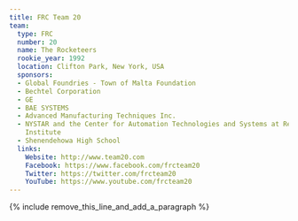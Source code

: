 ```yaml
---
title: FRC Team 20
team:
  type: FRC
  number: 20
  name: The Rocketeers
  rookie_year: 1992
  location: Clifton Park, New York, USA
  sponsors:
  - Global Foundries - Town of Malta Foundation
  - Bechtel Corporation
  - GE
  - BAE SYSTEMS
  - Advanced Manufacturing Techniques Inc.
  - NYSTAR and the Center for Automation Technologies and Systems at Rensselaer Polytechnic
    Institute
  - Shenendehowa High School
  links:
    Website: http://www.team20.com
    Facebook: https://www.facebook.com/frcteam20
    Twitter: https://twitter.com/frcteam20
    YouTube: https://www.youtube.com/frcteam20
---
```


{% include remove_this_line_and_add_a_paragraph %}